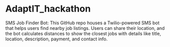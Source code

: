 # AdaptIT_hackathon
 SMS Job Finder Bot: This GitHub repo houses a Twilio-powered SMS bot that helps users find nearby job listings. Users can share their location, and the bot calculates distances to show the closest jobs with details like title, location, description, payment, and contact info. 
